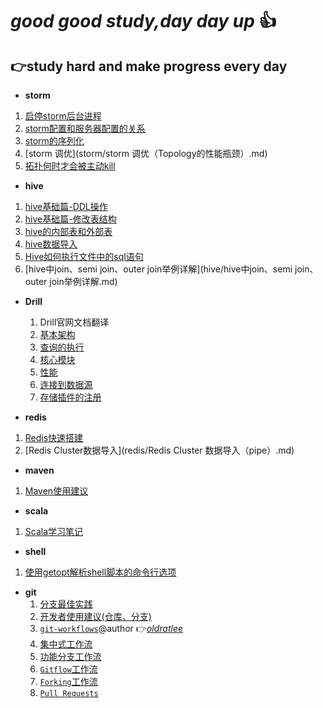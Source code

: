 # *good good study,day day up* :+1:  
## :point_right:study hard and make progress every day

 - **storm**
1. [启停storm后台进程](storm/启停storm后台进程.md)
1. [storm配置和服务器配置的关系](storm/storm配置和服务器配置的关系.md)
1. [storm的序列化](storm/storm的序列化.md)
1. [storm 调优](storm/storm 调优（Topology的性能瓶颈）.md)
1. [拓扑何时才会被主动kill](storm/拓扑何时才会被主动kill.md)


 - **hive**
1. [hive基础篇-DDL操作](hive/hive基础篇-DDL操作.md)
1. [hive基础篇-修改表结构](hive/hive基础篇-修改表结构.md)
1. [hive的内部表和外部表](hive/hive的内部表和外部表.md)
1. [hive数据导入](hive/hive数据导入.md)
1. [Hive如何执行文件中的sql语句](hive/Hive如何执行文件中的sql语句.md)
1. [hive中join、semi join、outer join举例详解](hive/hive中join、semi join、outer join举例详解.md)

- **Drill**
  1. Drill官网文档翻译
    1. [基本架构](drill/docs/Drill基本架构.md)
    1. [查询的执行](drill/docs/Drill查询的执行.md)
    1. [核心模块](drill/docs/Drill的核心模块.md)
    1. [性能](drill/docs/Drill的性能.md)
    1. [连接到数据源](drill/docs/连接到数据源.md)
    1. [存储插件的注册](drill/docs/存储插件的注册.md)

- **redis**
 1. [Redis快速搭建](redis/Redis快速搭建.md)
 1. [Redis Cluster数据导入](redis/Redis Cluster 数据导入（pipe）.md)

- **maven**
 1. [Maven使用建议](maven/Maven使用建议.md)
- **scala**
 1. [Scala学习笔记](scala/Scala学习笔记.md)
- **shell**
 1. [使用getopt解析shell脚本的命令行选项](shell/使用getopt解析shell脚本的命令行选项.md)
- **git**
  1. [分支最佳实践](doc/branch_of_best_practices.md)
  1. [开发者使用建议(仓库、分支)](doc/Suggestions-for-repository-branches-used-in-development.md)
  1. [`git-workflows`](doc/git-workflows-and-tutorials/)@author :point_right:[*oldratlee*](https://github.com/oldratlee)
    1. [集中式工作流](doc/git-workflows-and-tutorials/workflow-centralized.md)  
    1. [功能分支工作流](doc/git-workflows-and-tutorials/workflow-feature-branch.md)  
    1. [`Gitflow`工作流](doc/git-workflows-and-tutorials/workflow-gitflow.md)  
    1. [`Forking`工作流](doc/git-workflows-and-tutorials/workflow-forking.md)  
    1. [`Pull Requests`](doc/git-workflows-and-tutorials/pull-request.md)  
